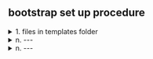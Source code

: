 ## bootstrap set up procedure

<details>
  <summary>1. files in templates folder</summary>

  [Bootstrap Examples](https://getbootstrap.com/docs/5.3/examples/)      
  1.1 find suitable examples  
  1.2 click out the page  
  1.3 use right click on the page to get the bootstrap code  
  1.4 copy the code to vs code  
  1.5 download Compiled CSS and JS  
  [download Compiled CSS and JS](https://getbootstrap.com/docs/5.3/getting-started/download/)
   
  
  
    a---
</details>
<details>
  <summary>n. ---</summary>
  
    a---
</details>
<details>
  <summary>n. ---</summary>
  
    a---
</details>



[]()    
[]()    
